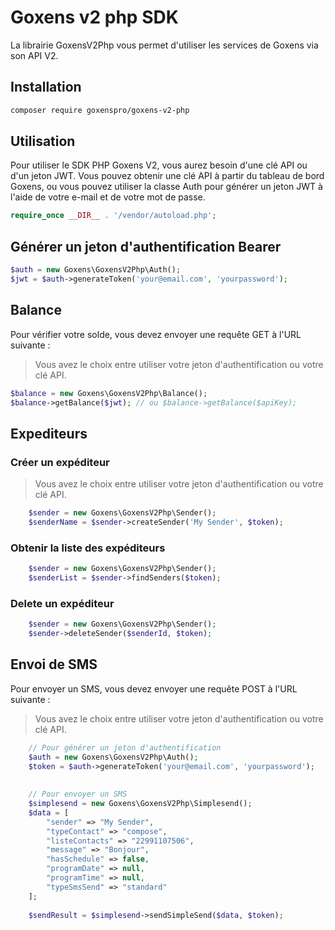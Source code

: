 # Goxens v2 php SDK

La librairie GoxensV2Php vous permet d'utiliser les services de Goxens via son API V2.

## Installation

```bash
composer require goxenspro/goxens-v2-php
```

## Utilisation
Pour utiliser le SDK PHP Goxens V2, vous aurez besoin d'une clé API ou d'un jeton JWT. Vous pouvez obtenir une clé API à partir du tableau de bord Goxens, ou vous pouvez utiliser la classe Auth pour générer un jeton JWT à l'aide de votre e-mail et de votre mot de passe.
```php
require_once __DIR__ . '/vendor/autoload.php';
```


##  Générer un jeton d'authentification Bearer

```php
$auth = new Goxens\GoxensV2Php\Auth();
$jwt = $auth->generateToken('your@email.com', 'yourpassword');
```

## Balance

Pour vérifier votre solde, vous devez envoyer une requête GET à l'URL suivante :

> Vous avez le choix entre utiliser votre jeton d'authentification ou votre clé API.

```php
$balance = new Goxens\GoxensV2Php\Balance();
$balance->getBalance($jwt); // ou $balance->getBalance($apiKey);
```


## Expediteurs

### Créer un expéditeur

> Vous avez le choix entre utiliser votre jeton d'authentification ou votre clé API.

```php
    $sender = new Goxens\GoxensV2Php\Sender();
    $senderName = $sender->createSender('My Sender', $token);
```

### Obtenir la liste des expéditeurs

```php
    $sender = new Goxens\GoxensV2Php\Sender();
    $senderList = $sender->findSenders($token);
```

### Delete un expéditeur

```php
    $sender = new Goxens\GoxensV2Php\Sender();
    $sender->deleteSender($senderId, $token);
```



## Envoi de SMS

Pour envoyer un SMS, vous devez envoyer une requête POST à l'URL suivante :

> Vous avez le choix entre utiliser votre jeton d'authentification ou votre clé API.

```php
    // Pour générer un jeton d'authentification
    $auth = new Goxens\GoxensV2Php\Auth();
    $token = $auth->generateToken('your@email.com', 'yourpassword');
 
    
    // Pour envoyer un SMS
    $simplesend = new Goxens\GoxensV2Php\Simplesend();
    $data = [
        "sender" => "My Sender",
        "typeContact" => "compose",
        "listeContacts" => "22991107506",
        "message" => "Bonjour",
        "hasSchedule" => false,
        "programDate" => null,
        "programTime" => null,
        "typeSmsSend" => "standard"
    ];
   
    $sendResult = $simplesend->sendSimpleSend($data, $token);
```









